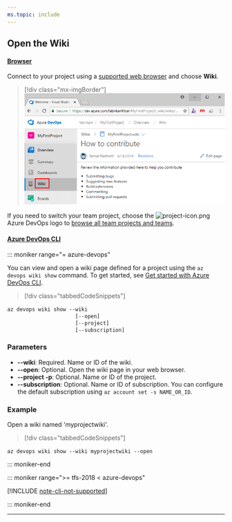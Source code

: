 ```yaml
---
ms.topic: include
---
```


## Open the Wiki  

#### [Browser](#tab/browser) 

Connect to your project using a [supported web browser](/azure/devops/server/compatibility#supported-browsers) and choose **Wiki**.

> [!div class="mx-imgBorder"] 
>![Create wiki, provision a Git repo for your wiki or publish existing repo Markdown files](../../../organizations/public/_img/wiki/open-wiki-vert-brn.png)

If you need to switch your team project, choose the ![project-icon.png](../../../_img/icons/project-icon.png) Azure DevOps logo to [browse all team projects and teams](../../navigation/work-across-projects.md).

#### [Azure DevOps CLI](#tab/azure-devops-cli)

::: moniker range="= azure-devops"

You can view and open a wiki page defined for a project using the `az devops wiki show` command. To get started, see [Get started with Azure DevOps CLI](../../../cli/index.md).

> [!div class="tabbedCodeSnippets"]
```CLI
az devops wiki show --wiki
                      [--open]
                      [--project]
                      [--subscription]
```

### Parameters

- **--wiki**: Required. Name or ID of the wiki.
- **--open**: Optional. Open the wiki page in your web browser.
- **--project -p**: Optional. Name or ID of the project.
- **--subscription**: Optional. Name or ID of subscription. You can configure the default subscription using `az account set -s NAME_OR_ID`.

### Example

Open a wiki named 'myprojectwiki'.

> [!div class="tabbedCodeSnippets"]
```CLI
az devops wiki show --wiki myprojectwiki --open
```

::: moniker-end

::: moniker range=">= tfs-2018 < azure-devops"

[!INCLUDE [note-cli-not-supported](../../../_shared/note-cli-not-supported.md)]

::: moniker-end

* * *
